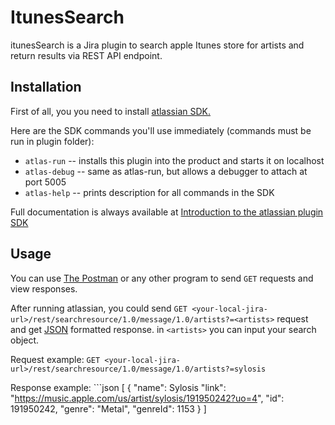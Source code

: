 # ItunesSearch #

itunesSearch is a Jira plugin to search apple Itunes store for artists and return results via REST API endpoint.

## Installation #

First of all, you you need to install
[atlassian SDK.](https://developer.atlassian.com/server/framework/atlassiansdk/downloads/)

Here are the SDK commands you'll use immediately (commands must be run in plugin folder):

* ```atlas-run``` -- installs this plugin into the product and starts it on localhost
* ```atlas-debug``` -- same as atlas-run, but allows a debugger to attach at port 5005
* ```atlas-help``` -- prints description for all commands in the SDK

Full documentation is always available at
[Introduction to the atlassian plugin SDK](https://developer.atlassian.com/display/DOCS/Introduction+to+the+Atlassian+Plugin+SDK)

## Usage #

You can use [The Postman](https://www.postman.com/downloads/) or any other program to send ```GET``` requests and view
responses.

After running atlassian, you could
send ```GET <your-local-jira-url>/rest/searchresource/1.0/message/1.0/artists?=<artists>``` request and
get [JSON](https://www.json.org/) formatted response. in ```<artists>``` you can input your  search object.

Request example:  ```GET <your-local-jira-url>/rest/searchresource/1.0/message/1.0/artists?=sylosis```

Response example: ```json
[
{
    "name": Sylosis
    "link": "https://music.apple.com/us/artist/sylosis/191950242?uo=4",
    "id": 191950242,
    "genre": "Metal",
    "genreId": 1153
}
]
```